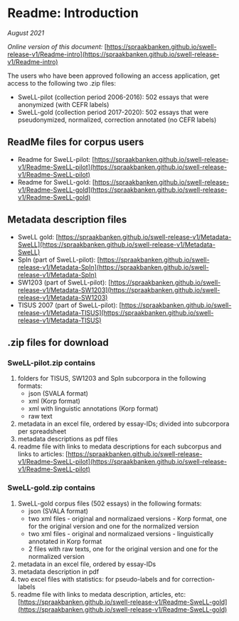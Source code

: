 # Readme: Introduction
*August 2021*

*Online version of this document:* [https://spraakbanken.github.io/swell-release-v1/Readme-intro](https://spraakbanken.github.io/swell-release-v1/Readme-intro)


The users who have been approved following an access application, get access to the following two .zip files:

* SweLL-pilot (collection period 2006-2016): 502 essays that were anonymized (with CEFR labels)
* SweLL-gold  (collection period 2017-2020): 502 essays that were pseudonymized, normalized, correction annotated (no CEFR labels)


<!--## SweLL-pilot, 2006-2016: 502 essays with CEFR labels
...is a corpus collected during a period 2006-2016 from three sources: 

* TISUS exams (TISUS subcorpus, 105 essays) 
* university courses (SW1203, 141 essays)
* Language introduction courses for newly arrived (SpIn, 256 essays)

All essays have been transcribed and anonymized, but NO CORRECTION ANNOTATION was performed. These essays have been harmonized with the SweLL-gold corpus so that the same set of attributes and values could be used. 

The SweLL-pilot.zip contains more information about each subcorpus and the metadata used.

## SweLL-gold, 2017-2020: 502 essays with correction annotation
...is a corpus collected during a period 2017-2020 in the project SweLL. All essays have been manually 
* transcribed 
* pseudonymized
* normalized
* correction-annotated 

Note that NO CEFR LABELING was performed.  

The SweLL-gold.zip contains more information the corpus and its metadata.-->

## ReadMe files for corpus users 

* Readme for SweLL-pilot: [https://spraakbanken.github.io/swell-release-v1/Readme-SweLL-pilot](https://spraakbanken.github.io/swell-release-v1/Readme-SweLL-pilot)
* Readme for SweLL-gold: [https://spraakbanken.github.io/swell-release-v1/Readme-SweLL-gold](https://spraakbanken.github.io/swell-release-v1/Readme-SweLL-gold)

## Metadata description files
 
* SweLL gold: [https://spraakbanken.github.io/swell-release-v1/Metadata-SweLL](https://spraakbanken.github.io/swell-release-v1/Metadata-SweLL)
* SpIn (part of SweLL-pilot): [https://spraakbanken.github.io/swell-release-v1/Metadata-SpIn](https://spraakbanken.github.io/swell-release-v1/Metadata-SpIn)
* SW1203 (part of SweLL-pilot): [https://spraakbanken.github.io/swell-release-v1/Metadata-SW1203](https://spraakbanken.github.io/swell-release-v1/Metadata-SW1203)
* TISUS 2007 (part of SweLL-pilot): [https://spraakbanken.github.io/swell-release-v1/Metadata-TISUS](https://spraakbanken.github.io/swell-release-v1/Metadata-TISUS)



## .zip files for download

### SweLL-pilot.zip contains

1. folders for TISUS, SW1203 and SpIn subcorpora in the following formats: 
    * json (SVALA format) 
    * xml (Korp format) 
    * xml with linguistic annotations (Korp format)
    * raw text
2. metadata in an excel file, ordered by essay-IDs; divided into subcorpora per spreadsheet
3. metadata descriptions as pdf files
4. readme file with links to medata descriptions for each subcorpus and links to articles: [https://spraakbanken.github.io/swell-release-v1/Readme-SweLL-pilot](https://spraakbanken.github.io/swell-release-v1/Readme-SweLL-pilot)
 

### SweLL-gold.zip contains

1. SweLL-gold corpus files (502 essays) in the following formats: 
    * json (SVALA format) 
    * two xml files - original and normalizaed versions - Korp format, one for the original version and one for the normalized version 
    * two xml files - original and normalizaed versions - linguistically annotated in Korp format
    * 2 files with raw texts, one for the original version and one for the normalized version
2. metadata in an excel file, ordered by essay-IDs
3. metadata description in pdf 
4. two excel files with statistics: for pseudo-labels and for correction-labels
5. readme file with links to medata description, articles, etc: [https://spraakbanken.github.io/swell-release-v1/Readme-SweLL-gold](https://spraakbanken.github.io/swell-release-v1/Readme-SweLL-gold)
 



